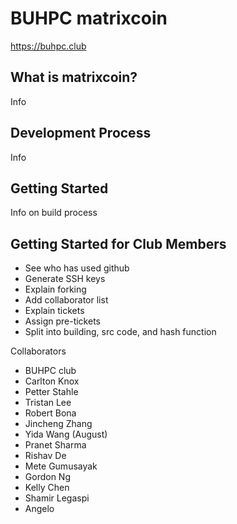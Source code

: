 BUHPC matrixcoin 
================

https://buhpc.club


What is matrixcoin?
----------------

Info

Development Process
-------------------

Info

Getting Started
---------------

Info on build process

Getting Started for Club Members
--------------------------------
 - See who has used github
 - Generate SSH keys
 - Explain forking
 - Add collaborator list
 - Explain tickets
 - Assign pre-tickets
 - Split into building, src code, and hash function

Collaborators

 - BUHPC club
 - Carlton Knox
 - Petter Stahle
 - Tristan Lee
 - Robert Bona
 - Jincheng Zhang
 - Yida Wang (August) 
 - Pranet Sharma
 - Rishav De
 - Mete Gumusayak 
 - Gordon Ng
 - Kelly Chen
 - Shamir Legaspi
 - Angelo

